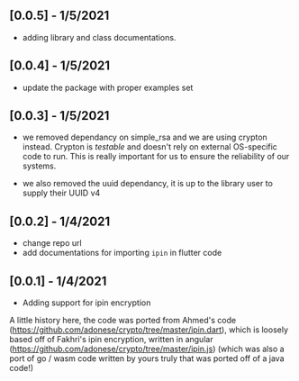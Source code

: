 ## [0.0.5] - 1/5/2021

* adding library and class documentations.

## [0.0.4] - 1/5/2021

* update the package with proper examples set


## [0.0.3] - 1/5/2021

* we removed dependancy on simple_rsa and we are using crypton instead. Crypton is _testable_ and doesn't
rely on external OS-specific code to run. This is really important for us to ensure the reliability of our systems.

* we also removed the uuid dependancy, it is up to the library user to supply their UUID v4



## [0.0.2] - 1/4/2021

* change repo url
* add documentations for importing `ipin` in flutter code



## [0.0.1] - 1/4/2021

* Adding support for ipin encryption

A little history here, the code was ported from Ahmed's code (https://github.com/adonese/crypto/tree/master/ipin.dart), which is loosely based off of Fakhri's ipin encryption, written in angular (https://github.com/adonese/crypto/tree/master/ipin.js) (which was also a port of go / wasm code written by yours truly that was ported off of a java code!)


